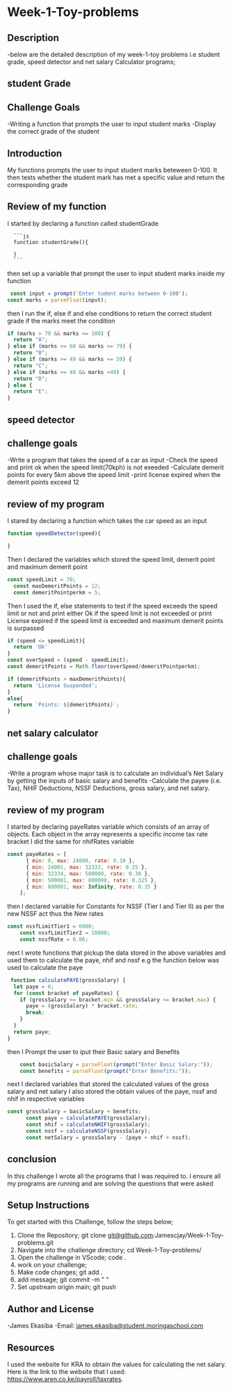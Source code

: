 # Week-1-Toy-problems

## Description
-below are the detailed description of my week-1-toy problems i.e student grade, speed detector and net salary Calculator programs;

## student Grade

## Challenge Goals

-Writing a function that prompts the user to input student marks
-Display the correct grade of the student

## Introduction

My functions prompts the user to input student marks beteween 0-100.
It then tests whether the student mark has met a specific value and return the corresponding grade

## Review of my function

I started by declaring a function called studentGrade
 
      ```js
      function studentGrade(){

      }
      ```
then set up a variable that prompt the user to input student marks inside my function

  ```js
   const input = prompt('Enter tudent marks between 0-100');
  const marks = parseFloat(input);
  ```
  then I run the if, else if and else conditions to return the correct student grade if the marks meet the condition

  ```js
  if (marks > 79 && marks <= 100) {
    return "A";
  } else if (marks >= 60 && marks <= 79) {
    return "B";
  } else if (marks >= 49 && marks <= 59) {
    return "C";
  } else if (marks >= 40 && marks <49) {
    return "D";
  } else {
    return "E";
  }
  ```

## speed detector

## challenge goals

-Write a program that takes the speed of a car as input
-Check the speed and print ok when the speed limit(70kph) is not exeeded
-Calculate demerit points for every 5km above the speed limit
-print license expired when the demerit points exceed 12

## review of my program

I stared by declaring a function which takes the car speed as an input

```js
function speedDetector(speed){

}
```
Then I declared the variables which stored the speed limit, demerit point and maximum demerit point
```js
const speedLimit = 70;
  const maxDemeritPoints = 12;
  const demeritPointperkm = 5;
```

Then I used the if, else statements to test if the speed exceeds the speed limit or not and print either Ok if the speed limit is not exceeded
or print License expired if the speed limit is exceeded and maximum demerit points is surpassed

```js
if (speed <= speedLimit){
  return 'Ok'
}
const overSpeed = (speed - speedLimit);
const demeritPoints = Math.floor(overSpeed/demeritPointperkm);

if (demeritPoints > maxDemeritPoints){
  return 'License Suspended';
}
else{
  return `Points: ${demeritPoints}`;
}
```

## net salary calculator

## challenge goals

-Write a program whose major task is to calculate an individual’s Net Salary by getting the inputs of basic salary and benefits
-Calculate the payee (i.e. Tax), NHIF Deductions, NSSF Deductions, gross salary, and net salary. 

## review of my program

I started by declaring payeRates  variable which consists of an array of objects. 
Each object in the array represents a specific income tax rate bracket
I did the same for nhifRates variable
```js
const payeRates = [
      { min: 0, max: 24000, rate: 0.10 },
      { min: 24001, max: 32333, rate: 0.25 },
      { min: 32334, max: 500000, rate: 0.30 },
      { min: 500001, max: 800000, rate: 0.325 },
      { min: 800001, max: Infinity, rate: 0.35 }
    ];
```
then I declared variable for Constants for NSSF (Tier I and Tier II) as per the new NSSF act thus the New rates

```js
const nssfLimitTier1 = 6000;
    const nssfLimitTier2 = 18000;
    const nssfRate = 0.06; 
```
next I wrote functions that pickup the data stored in the above variables and used them to calculate the paye, nhif and nssf
e.g the function below was used to calculate the paye

```js
 function calculatePAYE(grossSalary) {
  let paye = 0;
  for (const bracket of payeRates) {
    if (grossSalary >= bracket.min && grossSalary <= bracket.max) {
      paye = (grossSalary) * bracket.rate;
      break; 
    }
  }
  return paye;
}
```

then I Prompt the user to iput their Basic salary and Benefits

```js
    const basicSalary = parseFloat(prompt("Enter Basic Salary:"));
    const benefits = parseFloat(prompt("Enter Benefits:"));
```
 next I declared variables that stored the calculated values of the gross salary and net salary
 I also stored the obtain values of the paye, nssf and nhif in respective variables

```js
const grossSalary = basicSalary + benefits;
      const paye = calculatePAYE(grossSalary);
      const nhif = calculateNHIF(grossSalary);
      const nssf = calculateNSSF(grossSalary);
      const netSalary = grossSalary - (paye + nhif + nssf);

```

## conclusion
In this challenge I wrote all the programs that I was required to.
I ensure all my programs are running and are solving the questions that were asked

## Setup Instructions
To get started with this Challenge, follow the steps below;

1. Clone the Repository; git clone git@github.com:Jamescjay/Week-1-Toy-problems.git
2. Navigate into the challenge directory; cd Week-1-Toy-problems/
3. Open the challenge in VScode; code .
4. work on your challenge;
5. Make code changes; git add .
6. add message; git commit -m " "
7. Set upstream origin main; git push

## Author and License
-James Ekasiba
-Email: james.ekasiba@student.moringaschool.com


## Resources
I used the website for KRA to obtain the values for calculating the net salary.
Here is the link to the website that I used:  https://www.aren.co.ke/payroll/taxrates.
